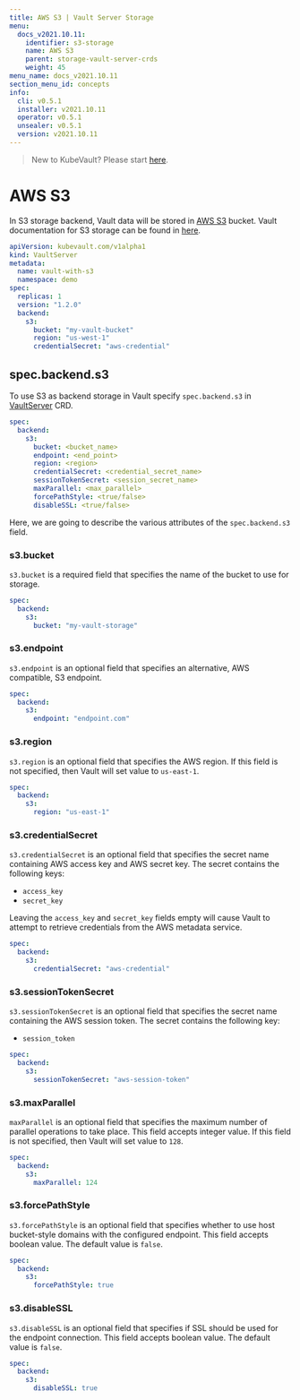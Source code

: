 ```yaml
---
title: AWS S3 | Vault Server Storage
menu:
  docs_v2021.10.11:
    identifier: s3-storage
    name: AWS S3
    parent: storage-vault-server-crds
    weight: 45
menu_name: docs_v2021.10.11
section_menu_id: concepts
info:
  cli: v0.5.1
  installer: v2021.10.11
  operator: v0.5.1
  unsealer: v0.5.1
  version: v2021.10.11
---
```


> New to KubeVault? Please start [here](/docs/v2021.10.11/concepts/README).

# AWS S3

In S3 storage backend, Vault data will be stored in [AWS S3](https://aws.amazon.com/s3/) bucket. Vault documentation for S3 storage can be found in [here](https://www.vaultproject.io/docs/configuration/storage/s3.html).

```yaml
apiVersion: kubevault.com/v1alpha1
kind: VaultServer
metadata:
  name: vault-with-s3
  namespace: demo
spec:
  replicas: 1
  version: "1.2.0"
  backend:
    s3:
      bucket: "my-vault-bucket"
      region: "us-west-1"
      credentialSecret: "aws-credential"
```

## spec.backend.s3

To use S3 as backend storage in Vault specify `spec.backend.s3` in [VaultServer](/docs/v2021.10.11/concepts/vault-server-crds/vaultserver) CRD.

```yaml
spec:
  backend:
    s3:
      bucket: <bucket_name>
      endpoint: <end_point>
      region: <region>
      credentialSecret: <credential_secret_name>
      sessionTokenSecret: <session_secret_name>
      maxParallel: <max_parallel>
      forcePathStyle: <true/false>
      disableSSL: <true/false>
```

Here, we are going to describe the various attributes of the `spec.backend.s3` field.

### s3.bucket

`s3.bucket` is a required field that specifies the name of the bucket to use for storage.

```yaml
spec:
  backend:
    s3:
      bucket: "my-vault-storage"
```

### s3.endpoint

`s3.endpoint` is an optional field that specifies an alternative, AWS compatible, S3 endpoint.

```yaml
spec:
  backend:
    s3:
      endpoint: "endpoint.com"
```

### s3.region

`s3.region` is an optional field that specifies the AWS region. If this field is not specified, then Vault will set value to `us-east-1`.

```yaml
spec:
  backend:
    s3:
      region: "us-east-1"
```

### s3.credentialSecret

`s3.credentialSecret` is an optional field that specifies the secret name containing AWS access key and AWS secret key. The secret contains the following keys:
  
- `access_key`
- `secret_key`

Leaving the `access_key` and `secret_key` fields empty will cause Vault to attempt to retrieve credentials from the AWS metadata service.

```yaml
spec:
  backend:
    s3:
      credentialSecret: "aws-credential"
```

### s3.sessionTokenSecret

`s3.sessionTokenSecret` is an optional field that specifies the secret name containing the AWS session token. The secret contains the following key:
  
- `session_token`

```yaml
spec:
  backend:
    s3:
      sessionTokenSecret: "aws-session-token"
```

### s3.maxParallel

`maxParallel` is an optional field that specifies the maximum number of parallel operations to take place. This field accepts integer value. If this field is not specified, then Vault will set value to `128`.

```yaml
spec:
  backend:
    s3:
      maxParallel: 124
```

### s3.forcePathStyle

`s3.forcePathStyle` is an optional field that specifies whether to use host bucket-style domains with the configured endpoint. This field accepts boolean value. The default value is `false`.

```yaml
spec:
  backend:
    s3:
      forcePathStyle: true
```

### s3.disableSSL

`s3.disableSSL` is an optional field that specifies if SSL should be used for the endpoint connection. This field accepts boolean value. The default value is `false`.

```yaml
spec:
  backend:
    s3:
      disableSSL: true
```
